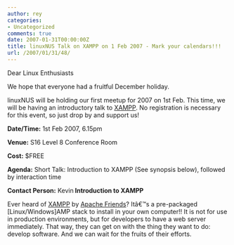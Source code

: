 ```yaml
---
author: rey
categories:
- Uncategorized
comments: true
date: 2007-01-31T00:00:00Z
title: linuxNUS Talk on XAMPP on 1 Feb 2007 - Mark your calendars!!!
url: /2007/01/31/48/
---
```


Dear Linux Enthusiasts

We hope that everyone had a fruitful December holiday.

linuxNUS will be holding our first meetup for 2007 on 1st Feb. This time, we will be having an introductory talk to <a title="XAMPP" href="http://www.apachefriends.org/en/xampp.html"> XAMPP</a>. No registration is necessary for this event, so just drop by and support us!

<strong>Date/Time:</strong> 1st Feb 2007, 6.15pm

<strong>Venue:</strong> S16 Level 8 Conference Room

<strong>Cost:</strong> $FREE

<strong>Agenda:</strong> Short Talk: Introduction to XAMPP (See synopsis below), followed by interaction time

<strong>Contact Person:</strong> Kevin<strong>
</strong>
<strong>Introduction to XAMPP</strong>

Ever heard of <a title="XAMPP" href="http://www.apachefriends.org/en/xampp.html"> XAMPP</a> by <a title="Apache Friends" href="http://www.apachefriends.org/">Apache Friends</a>? Itâ€™s a pre-packaged [Linux/Windows]AMP stack to install in your own computer!! It is not for use in production environments, but for developers to have a web server immediately. That way, they can get on with the thing they want to do: develop software. And we can wait for the fruits of their efforts.
